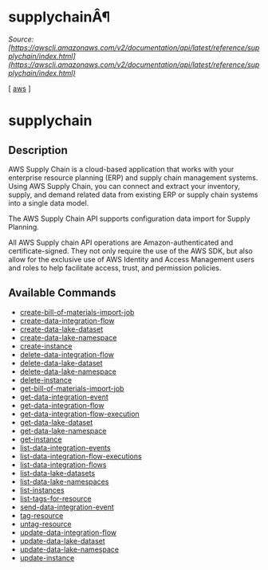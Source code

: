 # supplychainÂ¶

*Source: [https://awscli.amazonaws.com/v2/documentation/api/latest/reference/supplychain/index.html](https://awscli.amazonaws.com/v2/documentation/api/latest/reference/supplychain/index.html)*

[ [aws](https://awscli.amazonaws.com/v2/documentation/api/latest/reference/index.html#cli-aws) ]

# supplychain

## Description

AWS Supply Chain is a cloud-based application that works with your enterprise resource planning (ERP) and supply chain management systems. Using AWS Supply Chain, you can connect and extract your inventory, supply, and demand related data from existing ERP or supply chain systems into a single data model.

The AWS Supply Chain API supports configuration data import for Supply Planning.

All AWS Supply chain API operations are Amazon-authenticated and certificate-signed. They not only require the use of the AWS SDK, but also allow for the exclusive use of AWS Identity and Access Management users and roles to help facilitate access, trust, and permission policies.

## Available Commands

- [create-bill-of-materials-import-job](https://awscli.amazonaws.com/v2/documentation/api/latest/reference/supplychain/create-bill-of-materials-import-job.html)
- [create-data-integration-flow](https://awscli.amazonaws.com/v2/documentation/api/latest/reference/supplychain/create-data-integration-flow.html)
- [create-data-lake-dataset](https://awscli.amazonaws.com/v2/documentation/api/latest/reference/supplychain/create-data-lake-dataset.html)
- [create-data-lake-namespace](https://awscli.amazonaws.com/v2/documentation/api/latest/reference/supplychain/create-data-lake-namespace.html)
- [create-instance](https://awscli.amazonaws.com/v2/documentation/api/latest/reference/supplychain/create-instance.html)
- [delete-data-integration-flow](https://awscli.amazonaws.com/v2/documentation/api/latest/reference/supplychain/delete-data-integration-flow.html)
- [delete-data-lake-dataset](https://awscli.amazonaws.com/v2/documentation/api/latest/reference/supplychain/delete-data-lake-dataset.html)
- [delete-data-lake-namespace](https://awscli.amazonaws.com/v2/documentation/api/latest/reference/supplychain/delete-data-lake-namespace.html)
- [delete-instance](https://awscli.amazonaws.com/v2/documentation/api/latest/reference/supplychain/delete-instance.html)
- [get-bill-of-materials-import-job](https://awscli.amazonaws.com/v2/documentation/api/latest/reference/supplychain/get-bill-of-materials-import-job.html)
- [get-data-integration-event](https://awscli.amazonaws.com/v2/documentation/api/latest/reference/supplychain/get-data-integration-event.html)
- [get-data-integration-flow](https://awscli.amazonaws.com/v2/documentation/api/latest/reference/supplychain/get-data-integration-flow.html)
- [get-data-integration-flow-execution](https://awscli.amazonaws.com/v2/documentation/api/latest/reference/supplychain/get-data-integration-flow-execution.html)
- [get-data-lake-dataset](https://awscli.amazonaws.com/v2/documentation/api/latest/reference/supplychain/get-data-lake-dataset.html)
- [get-data-lake-namespace](https://awscli.amazonaws.com/v2/documentation/api/latest/reference/supplychain/get-data-lake-namespace.html)
- [get-instance](https://awscli.amazonaws.com/v2/documentation/api/latest/reference/supplychain/get-instance.html)
- [list-data-integration-events](https://awscli.amazonaws.com/v2/documentation/api/latest/reference/supplychain/list-data-integration-events.html)
- [list-data-integration-flow-executions](https://awscli.amazonaws.com/v2/documentation/api/latest/reference/supplychain/list-data-integration-flow-executions.html)
- [list-data-integration-flows](https://awscli.amazonaws.com/v2/documentation/api/latest/reference/supplychain/list-data-integration-flows.html)
- [list-data-lake-datasets](https://awscli.amazonaws.com/v2/documentation/api/latest/reference/supplychain/list-data-lake-datasets.html)
- [list-data-lake-namespaces](https://awscli.amazonaws.com/v2/documentation/api/latest/reference/supplychain/list-data-lake-namespaces.html)
- [list-instances](https://awscli.amazonaws.com/v2/documentation/api/latest/reference/supplychain/list-instances.html)
- [list-tags-for-resource](https://awscli.amazonaws.com/v2/documentation/api/latest/reference/supplychain/list-tags-for-resource.html)
- [send-data-integration-event](https://awscli.amazonaws.com/v2/documentation/api/latest/reference/supplychain/send-data-integration-event.html)
- [tag-resource](https://awscli.amazonaws.com/v2/documentation/api/latest/reference/supplychain/tag-resource.html)
- [untag-resource](https://awscli.amazonaws.com/v2/documentation/api/latest/reference/supplychain/untag-resource.html)
- [update-data-integration-flow](https://awscli.amazonaws.com/v2/documentation/api/latest/reference/supplychain/update-data-integration-flow.html)
- [update-data-lake-dataset](https://awscli.amazonaws.com/v2/documentation/api/latest/reference/supplychain/update-data-lake-dataset.html)
- [update-data-lake-namespace](https://awscli.amazonaws.com/v2/documentation/api/latest/reference/supplychain/update-data-lake-namespace.html)
- [update-instance](https://awscli.amazonaws.com/v2/documentation/api/latest/reference/supplychain/update-instance.html)